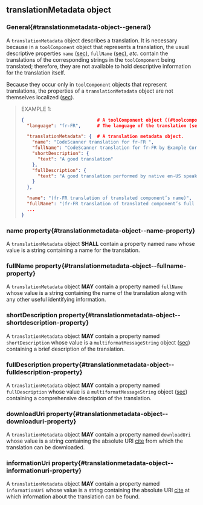 ## translationMetadata object

### General{#translationmetadata-object--general}

A `translationMetadata` object describes a translation. It is necessary because in a `toolComponent` object that represents a translation, the usual descriptive properties `name` ([sec](#toolcomponent-object--name-property)), `fullName` ([sec](#toolcomponent-object--fullname-property)), *etc.* contain the translations of the corresponding strings in the `toolComponent` being translated; therefore, they are not available to hold descriptive information for the translation itself.

Because they occur only in `toolComponent` objects that represent translations, the properties of a `translationMetadata` object are not themselves localized ([sec](#localizable-strings)).

> EXAMPLE 1:
>
> ```json
> {                           # A toolComponent object ((#toolcomponent-object)).
>   "language": "fr-FR",      # The language of the translation (see (§3.19.21).
> 
>   "translationMetadata": {  # A translation metadata object.
>     "name": "CodeScanner translation for fr-FR ",
>     "fullName": "CodeScanner translation for fr-FR by Example Corp.",
>     "shortDescription": {
>       "text": "A good translation"
>     },
>     "fullDescription": {
>       "text": "A good translation performed by native en-US speakers."
>     }
>   },
> 
>   "name": "(fr-FR translation of translated component’s name)",
>   "fullName": "(fr-FR translation of translated component’s full name)",
>   ...
> }
> ```

### name property{#translationmetadata-object--name-property}

A `translationMetadata` object **SHALL** contain a property named `name` whose value is a string containing a name for the translation.

### fullName property{#translationmetadata-object--fullname-property}

A `translationMetadata` object **MAY** contain a property named `fullName` whose value is a string containing the name of the translation along with any other useful identifying information.

### shortDescription property{#translationmetadata-object--shortdescription-property}

A `translationMetadata` object **MAY** contain a property named `shortDescription` whose value is a `multiformatMessageString` object ([sec](#multiformatmessagestring-object)) containing a brief description of the translation.

### fullDescription property{#translationmetadata-object--fulldescription-property}

A `translationMetadata` object **MAY** contain a property named `fullDescription` whose value is a `multiformatMessageString` object ([sec](#multiformatmessagestring-object)) containing a comprehensive description of the translation.

### downloadUri property{#translationmetadata-object--downloaduri-property}

A `translationMetadata` object **MAY** contain a property named `downloadUri` whose value is a string containing the absolute URI [cite](#RFC3986) from which the translation can be downloaded.

### informationUri property{#translationmetadata-object--informationuri-property}

A `translationMetadata` object **MAY** contain a property named `informationUri` whose value is a string containing the absolute URI [cite](#RFC3986) at which information about the translation can be found.
